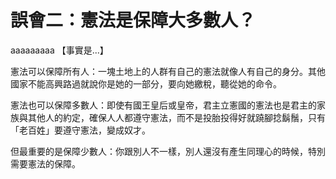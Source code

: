# 誤會二：憲法是保障大多數人？

aaaaaaaaa
【事實是...】

憲法可以保障所有人：一塊土地上的人群有自己的憲法就像人有自己的身分。其他國家不能高興路過就說你是她的一部分，要向她繳稅，聽從她的命令。

憲法也可以保障多數人：即使有國王皇后或皇帝，君主立憲國的憲法也是君主的家族與其他人的約定，確保人人都遵守憲法，而不是投胎投得好就蹺腳捻鬍鬚，只有「老百姓」要遵守憲法，變成奴才。

但最重要的是保障少數人：你跟別人不一樣，別人還沒有產生同理心的時候，特別需要憲法的保障。
